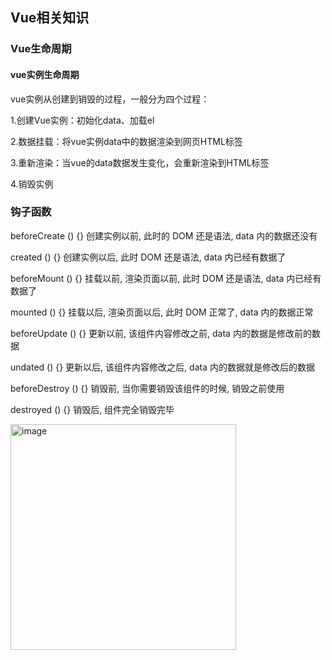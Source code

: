 ## Vue相关知识
### Vue生命周期
#### vue实例生命周期

vue实例从创建到销毁的过程，一般分为四个过程：

1.创建Vue实例：初始化data、加载el

2.数据挂载：将vue实例data中的数据渲染到网页HTML标签

3.重新渲染：当vue的data数据发生变化，会重新渲染到HTML标签

4.销毁实例

### 钩子函数

beforeCreate () {} 创建实例以前, 此时的 DOM 还是语法, data 内的数据还没有

created () {} 创建实例以后, 此时 DOM 还是语法, data 内已经有数据了

beforeMount () {} 挂载以前, 渲染页面以前, 此时 DOM 还是语法, data 内已经有数据了

mounted () {} 挂载以后, 渲染页面以后, 此时 DOM 正常了, data 内的数据正常

beforeUpdate () {} 更新以前, 该组件内容修改之前, data 内的数据是修改前的数据

undated () {} 更新以后, 该组件内容修改之后, data 内的数据就是修改后的数据

beforeDestroy () {} 销毁前, 当你需要销毁该组件的时候, 销毁之前使用

destroyed () {} 销毁后, 组件完全销毁完毕


<img width="361" alt="image" src="https://user-images.githubusercontent.com/77945453/178386722-89001486-6f8a-4aa8-8436-f6479c38a9b5.png">


